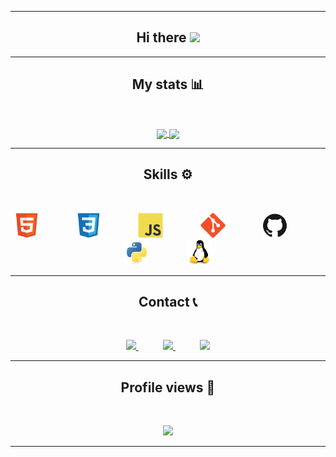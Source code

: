 <hr>
<h2 align="center">
    Hi there 
    <img src="https://raw.githubusercontent.com/iampavangandhi/iampavangandhi/master/gifs/Hi.gif" width="30px"></h2>
</h2>
<hr>
<h2 align="center">My stats &#128202;</h2>
<br>
<p align="center">
    <a href="https://github.com/anuraghazra/github-readme-stats">
      <img
        align="center"
        src="https://github-readme-stats.vercel.app/api/top-langs/?username=emanoeldelfino&layout=compact&theme=dark"
      />
    </a>
    <a href="https://github.com/anuraghazra/github-readme-stats">
      <img
        align="center"
        height="165"
        src="https://github-readme-stats.vercel.app/api?username=emanoeldelfino&count_private=true&show_icons=true&custom_title=Github%20Status&hide=issues&theme=dark"
      />
    </a>
</p>
<hr>
<h2 align="center">Skills &#9881;&#65039;</h2>
<br>
<p align="center">
    <img height="40" src="https://raw.githubusercontent.com/devicons/devicon/master/icons/html5/html5-original.svg">
    &nbsp;&nbsp;&nbsp;&nbsp;&nbsp;&nbsp;&nbsp;&nbsp;&nbsp;&nbsp;&nbsp;&nbsp;&nbsp;
    <img height="40" src="https://raw.githubusercontent.com/devicons/devicon/master/icons/css3/css3-original.svg">
    &nbsp;&nbsp;&nbsp;&nbsp;&nbsp;&nbsp;&nbsp;&nbsp;&nbsp;&nbsp;&nbsp;&nbsp;&nbsp;
    <img height="40" src="https://raw.githubusercontent.com/devicons/devicon/master/icons/javascript/javascript-original.svg">
    &nbsp;&nbsp;&nbsp;&nbsp;&nbsp;&nbsp;&nbsp;&nbsp;&nbsp;&nbsp;&nbsp;&nbsp;&nbsp;
    <img height="40" src="https://raw.githubusercontent.com/devicons/devicon/master/icons/git/git-original.svg">
    &nbsp;&nbsp;&nbsp;&nbsp;&nbsp;&nbsp;&nbsp;&nbsp;&nbsp;&nbsp;&nbsp;&nbsp;&nbsp;
    <img height="40" src="https://raw.githubusercontent.com/devicons/devicon/master/icons/github/github-original.svg">
    &nbsp;&nbsp;&nbsp;&nbsp;&nbsp;&nbsp;&nbsp;&nbsp;&nbsp;&nbsp;&nbsp;&nbsp;&nbsp;
    <img height="40" src="https://raw.githubusercontent.com/devicons/devicon/master/icons/python/python-original.svg">
    &nbsp;&nbsp;&nbsp;&nbsp;&nbsp;&nbsp;&nbsp;&nbsp;&nbsp;&nbsp;&nbsp;&nbsp;&nbsp;
    <img height="40" src="https://raw.githubusercontent.com/devicons/devicon/master/icons/linux/linux-original.svg">
</p>
<hr>
<h2 align="center">Contact &#128222;</h2>
<br>
<p align="center">
    <a href="https://github.com/emanoeldelfino">
        <img  src="https://img.shields.io/badge/emanoeldelfino-%23100000.svg?&style=for-the-badge&logo=github&logoColor=white&link=mailto:https://github.com/emanoeldelfino">
    </a>
    &nbsp;&nbsp;&nbsp;&nbsp;&nbsp;&nbsp;&nbsp;&nbsp;&nbsp;
    <a href="mailto:emanoeldelfno@gmail.com">
        <img src="https://img.shields.io/badge/emanoeldelfno-D14836?&style=for-the-badge&logo=gmail&logoColor=white&link=mailto:emanoeldelfno@gmail.com">
    </a>
    &nbsp;&nbsp;&nbsp;&nbsp;&nbsp;&nbsp;&nbsp;&nbsp;&nbsp;
    <a href="https://www.linkedin.com/in/emanoeldelfino">
        <img src="https://img.shields.io/badge/emanoeldelfino-%230077B5.svg?&style=for-the-badge&logo=linkedin&logoColor=white&link=mailto:https://www.linkedin.com/in/emanoeldelfino/">
    </a>
</p>
<hr>
<h2 align="center">Profile views &#128064;</h2>
<br>
<p align="center"> 
  <img alingn="center" src="https://profile-counter.glitch.me/emanoeldelfino/count.svg" />
</p>
<hr>
